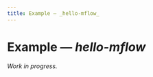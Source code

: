 ```yaml
---
title: Example — _hello-mflow_
---
```



Example — _hello-mflow_
=======================

_Work in progress._
